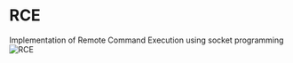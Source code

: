 # RCE
Implementation of Remote Command Execution using socket programming
![RCE](https://github.com/israelgabrielson/RCE/blob/main/Screenshot%202021-11-22%20183013.png)
